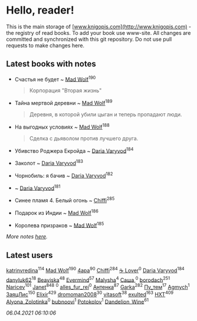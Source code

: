 # Hello, reader!
This is the main storage of [www.knigopis.com](http://www.knigopis.com) - the registry of read books.
To add your book use www-site. All changes are committed and synchronized with this git repository.
Do not use pull requests to make changes here.


## Latest books with notes
* Счастья не будет ~ [Mad Wolf](users/947/94738840-vkontakte)<sup>190</sup>
    > Корпорация "Вторая жизнь"

* Тайна мертвой деревни ~ [Mad Wolf](users/947/94738840-vkontakte)<sup>189</sup>
    > Деревня, в которой убили цыган и теперь пропадают люди.

* На выгодных условиях ~ [Mad Wolf](users/947/94738840-vkontakte)<sup>188</sup>
    > Сделка с дьяволом против лучшего друга.

* Убивство Роджера Екройда ~ [Daria Varyvod](users/829/829893410524253-facebook)<sup>184</sup>

* Заколот ~ [Daria Varyvod](users/829/829893410524253-facebook)<sup>183</sup>

* Чорнобиль: я бачив ~ [Daria Varyvod](users/829/829893410524253-facebook)<sup>182</sup>

*  ~ [Daria Varyvod](users/829/829893410524253-facebook)<sup>181</sup>

* Синее пламя 4. Белый огонь ~ [Chiffi](users/105/105831994080785626680-google)<sup>285</sup>

* Подарок из Индии ~ [Mad Wolf](users/947/94738840-vkontakte)<sup>186</sup>

* Королева призраков ~ [Mad Wolf](users/947/94738840-vkontakte)<sup>185</sup>


_More notes [here](latest_books_with_notes.md)._


## Latest users
[katrinvredina](users/233/2336755-vkontakte)<sup>114</sup> 
[Mad Wolf](users/947/94738840-vkontakte)<sup>190</sup> 
[4apa](users/117/117392596378069249667-google)<sup>90</sup> 
[Chiffi](users/105/105831994080785626680-google)<sup>284</sup> 
[☕ Lover](users/152/15251310795888048195-mailru)<sup>0</sup> 
[Daria Varyvod](users/829/829893410524253-facebook)<sup>184</sup> 
[danyluk62](users/374/374149854-vkontakte)<sup>18</sup> 
[Beaviska](users/102/10202544960024508-facebook)<sup>48</sup> 
[Evermind](users/302/302928912-vkontakte)<sup>57</sup> 
[Malysha](users/412/4129490930435358-facebook)<sup>4</sup> 
[Саша ](users/106/106329452642535622141-google)<sup>0</sup> 
[borodach](users/157/15706320-vkontakte)<sup>251</sup> 
[Naricev](users/107/107090515204537133928-google)<sup>101</sup> 
[Janet](users/108/108113656204404967440-google)<sup>848</sup> 
[](users/116/116248373007179178601-google)<sup>0</sup> 
[alles_fur_rei](users/213/213314465-vkontakte)<sup>0</sup> 
[Антенка](users/118/118158645037334943900-google)<sup>87</sup> 
[Garka](users/115/115753719718250012620-google)<sup>282</sup> 
[Пу_тем](users/344/3448154788585127-facebook)<sup>17</sup> 
[Agmych](users/174/174733033-vkontakte)<sup>1</sup> 
[ЗаяцЛис](users/112/112388384595246311466-google)<sup>150</sup> 
[Elixir](users/115/115826717712507836033-google)<sup>429</sup> 
[dromoman2008](users/444/44461886-yandex)<sup>30</sup> 
[vitasoft](users/474/47446642-vkontakte)<sup>38</sup> 
[exulted](users/100/100599204551896265722-google)<sup>163</sup> 
[HXT](users/100/100002563462782-facebook)<sup>409</sup> 
[Alyona_Zolotinka](users/103/103759789460787995323-google)<sup>0</sup> 
[bubnoovi](users/104/104855896250239351009-google)<sup>1</sup> 
[ Potokolov](users/108/108343313645150344223-google)<sup>1</sup> 
[Dandelion_Wine](users/586/58602788-vkontakte)<sup>61</sup> 


_06.04.2021 06:10:06_
